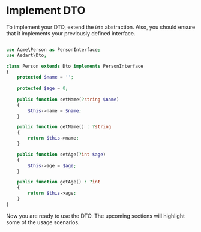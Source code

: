 # Implement DTO

To implement your DTO, extend the `Dto` abstraction.
Also, you should ensure that it implements your previously defined interface.
 
```php

use Acme\Person as PersonInterface;
use Aedart\Dto;

class Person extends Dto implements PersonInterface
{
    protected $name = '';
    
    protected $age = 0;
 
    public function setName(?string $name)
    {
        $this->name = $name;
    }

    public function getName() : ?string
    {
        return $this->name;
    }

    public function setAge(?int $age)
    {
        $this->age = $age;
    }

    public function getAge() : ?int
    {
        return $this->age;
    }
}
```

Now you are ready to use the DTO.
The upcoming sections will highlight some of the usage scenarios. 
